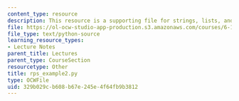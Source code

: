 ```yaml
---
content_type: resource
description: This resource is a supporting file for strings, lists, and list comprehensions.
file: https://ol-ocw-studio-app-production.s3.amazonaws.com/courses/6-189-a-gentle-introduction-to-programming-using-python-january-iap-2011/329b029cb608b67e245e4f64fb9b3812_rps_example2.py
file_type: text/python-source
learning_resource_types:
- Lecture Notes
parent_title: Lectures
parent_type: CourseSection
resourcetype: Other
title: rps_example2.py
type: OCWFile
uid: 329b029c-b608-b67e-245e-4f64fb9b3812
---
```


